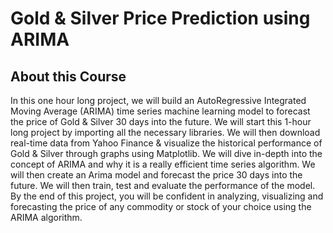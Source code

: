 # Gold & Silver Price Prediction using ARIMA
 
## About this Course

In this one hour long project, we will build an AutoRegressive Integrated Moving Average (ARIMA) time series machine learning model to forecast the price of Gold & Silver 30 days into the future. We will start this 1-hour long project by importing all the necessary libraries. We will then download real-time data from Yahoo Finance & visualize the historical performance of Gold & Silver through graphs using Matplotlib. We will dive in-depth into the concept of ARIMA and why it is a really efficient time series algorithm. We will then create an Arima model and forecast the price 30 days into the future.  We will then train, test and evaluate the performance of the model. By the end of this project, you will be confident in analyzing, visualizing and forecasting the price of any commodity or stock of your choice using the ARIMA algorithm.
